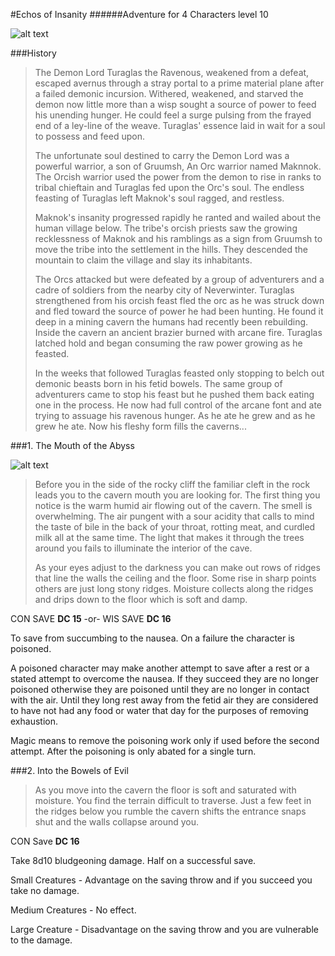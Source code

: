 #Echos of Insanity
######Adventure for 4 Characters level 10

![alt text](https://i.imgur.com/jSEEakX.jpg "The Echos of Insanity")

###History
> The Demon Lord Turaglas the Ravenous, weakened from a defeat, escaped avernus through a stray portal to a prime material plane after a failed demonic incursion. Withered, weakened, and starved the demon now little more than a wisp sought a source of power to feed his unending hunger. He could feel a surge pulsing from the frayed end of a ley-line of the weave. Turaglas' essence laid in wait for a soul to possess and feed upon. 
> 
> The unfortunate soul destined to carry the Demon Lord was a powerful warrior, a son of Gruumsh, An Orc warrior named Maknnok. The Orcish warrior used the power from the demon to rise in ranks to tribal chieftain and Turaglas fed upon the Orc's soul. The endless feasting of Turaglas left Maknok's soul ragged, and restless.
>
> Maknok's insanity progressed rapidly he ranted and wailed about the human village below. The tribe's orcish priests saw the growing recklessness of Maknok and his ramblings as a sign from Gruumsh to move the tribe into the settlement in the hills.  They descended the mountain to claim the village and slay its inhabitants.
>
> The Orcs attacked but were defeated by a group of adventurers and a cadre of soldiers from the nearby city of Neverwinter. Turaglas strengthened from his orcish feast fled the orc as he was struck down and fled toward the source of power he had been hunting. He found it deep in a mining cavern the humans had recently been rebuilding. Inside the cavern an ancient brazier burned with arcane fire. Turaglas latched hold and began consuming the raw power growing as he feasted. 
>
> In the weeks that followed Turaglas feasted only stopping to belch out demonic beasts born in his fetid bowels. The same group of adventurers came to stop his feast but he pushed them back eating one in the process. He now had full control of the arcane font and ate trying to assuage his ravenous hunger. As he ate he grew and as he grew he ate. Now his fleshy form fills the caverns...

###1. The Mouth of the Abyss

![alt text](https://i.imgur.com/7yFDGRq.jpg "The Echos of Insanity")
> Before you in the side of the rocky cliff the familiar cleft in the rock leads you to the cavern mouth you are looking for. The first thing you notice is the warm humid air flowing out of the cavern. The smell is overwhelming. The air pungent with a sour acidity that calls to mind the taste of bile in the back of your throat, rotting meat, and curdled milk all at the same time. The light that makes it through the trees around you fails to illuminate the interior of the cave.
>
>As your eyes adjust to the darkness you can make out rows of ridges that line the walls the ceiling and the floor. Some rise in sharp points others are just long stony ridges. Moisture collects along the ridges and drips down to the floor which is soft and damp.

 
CON SAVE **DC 15** 
-or- 
WIS SAVE **DC 16** 

To save from succumbing to the nausea. On a failure the character is poisoned. 

A poisoned character may make another attempt to save after a rest or a stated attempt to overcome the nausea. If they succeed they are no longer poisoned otherwise they are poisoned until they are no longer in contact with the air. Until they long rest away from the fetid air they are considered to have not had any food or water that day for the purposes of removing exhaustion.

Magic means to remove the poisoning work only if used before the second attempt. After the poisoning is only abated for a single turn.

###2. Into the Bowels of Evil

> As you move into the cavern the floor is soft and saturated with moisture. You find the terrain difficult to traverse. Just a few feet in the ridges below you rumble the cavern shifts the entrance snaps shut and the walls collapse around you.

CON Save **DC 16** 

Take 8d10 bludgeoning damage. Half on a successful save.

Small Creatures - Advantage on the saving throw and if you succeed you take no damage.

Medium Creatures - No effect.

Large Creature - Disadvantage on the saving throw and you are vulnerable to the damage.
 
